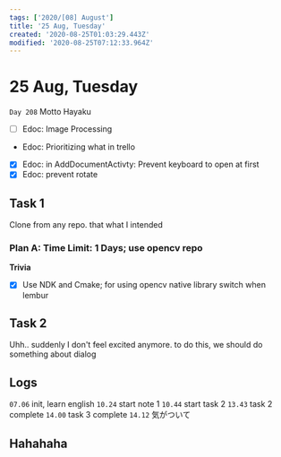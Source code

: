 ```yaml
---
tags: ['2020/[08] August']
title: '25 Aug, Tuesday'
created: '2020-08-25T01:03:29.443Z'
modified: '2020-08-25T07:12:33.964Z'
---
```


# 25 Aug, Tuesday

`Day 208` Motto Hayaku

- [ ] Edoc: Image Processing
- Edoc: Prioritizing what in trello
- [x] Edoc: in AddDocumentActivty: Prevent keyboard to open at first
- [x] Edoc: prevent rotate

## Task 1
Clone from any repo. that what I intended

### Plan A: Time Limit: 1 Days; use opencv repo 
**Trivia**
- [x] Use NDK and Cmake; for using opencv native library
switch when lembur

## Task 2
Uhh.. suddenly I don't feel excited anymore.
to do this, we should do something about dialog

## Logs
`07.06` init, learn english
`10.24` start note 1
`10.44` start task 2
`13.43` task 2 complete
`14.00` task 3 complete
`14.12` 気がついて


## Hahahaha
